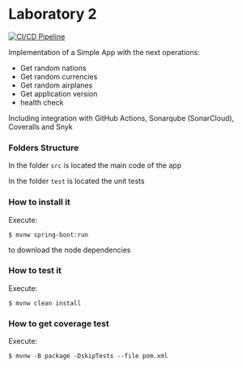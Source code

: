 # Laboratory 2

[![CI/CD Pipeline](https://github.com/dayanaramirez07/labcicd/actions/workflows/build.yml/badge.svg)](https://github.com/dayanaramirez07/labcicd/actions/workflows/build.yml)

Implementation of a Simple App with the next operations:

* Get random nations
* Get random currencies
* Get random airplanes
* Get application version
* health check

Including integration with GitHub Actions, Sonarqube (SonarCloud), Coveralls and Snyk

### Folders Structure

In the folder `src` is located the main code of the app

In the folder `test` is located the unit tests

### How to install it

Execute:

```shell
$ mvnw spring-boot:run
```

to download the node dependencies

### How to test it

Execute:

```shell
$ mvnw clean install
```

### How to get coverage test

Execute:

```shell
$ mvnw -B package -DskipTests --file pom.xml
```
